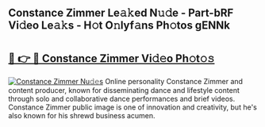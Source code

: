 ## Constance Zimmer Le𝚊𝚔ed N𝚞𝚍e - Part-bRF Vi𝚍eo Le𝚊𝚔s - H𝚘t O𝚗lyf𝚊ns Ph𝚘tos gENNk

# <h2><a href="http://hf8wbx7.feru.top/?c=Constance+Zimmer">🔗 👉 🔴 Constance Zimmer Vi𝚍𝚎o Ph𝚘t𝚘𝚜</a></h2>

[![Constance Zimmer Nu𝚍𝚎s](https://i.imgur.com/0TWrTi3.gif)](http://hf8wbx7.feru.top/?c=Constance+Zimmer)
Online personality Constance Zimmer and content producer, known for disseminating dance and lifestyle content through solo and collaborative dance performances and brief videos. Constance Zimmer public image is one of innovation and creativity, but he's also known for his shrewd business acumen. 
